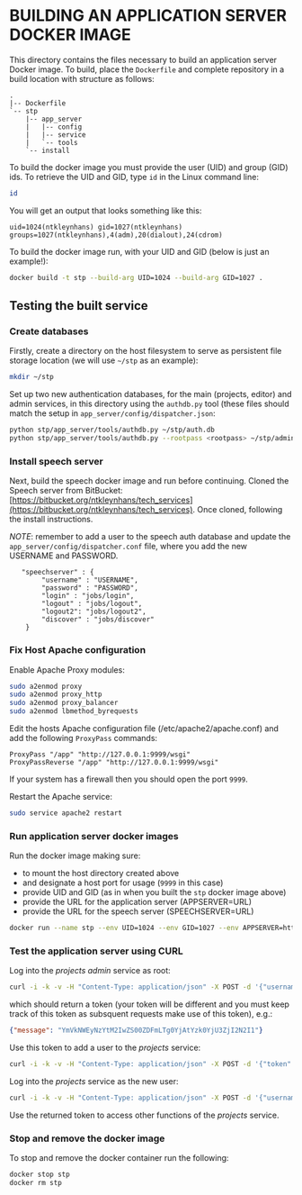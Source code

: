 BUILDING AN APPLICATION SERVER DOCKER IMAGE
===========================================

This directory contains the files necessary to build an application server Docker image. To build, place the `Dockerfile` and complete repository in a build location with structure as follows:

```
.
|-- Dockerfile
`-- stp
    |-- app_server
    |   |-- config
    |   |-- service
    |   `-- tools
    `-- install
```

To build the docker image you must provide the user (UID) and group (GID) ids. To retrieve the UID and GID, type `id` in the Linux command line:
```bash
id
```
You will get an output that looks something like this:
```
uid=1024(ntkleynhans) gid=1027(ntkleynhans) groups=1027(ntkleynhans),4(adm),20(dialout),24(cdrom)
```

To build the docker image run, with your UID and GID (below is just an example!):

```bash
docker build -t stp --build-arg UID=1024 --build-arg GID=1027 .
```

Testing the built service
-------------------------

### Create databases

Firstly, create a directory on the host filesystem to serve as persistent file storage location (we will use `~/stp` as an example):

```bash
mkdir ~/stp
```

Set up two new authentication databases, for the main (projects, editor) and admin services, in this directory using the `authdb.py` tool (these files should match the setup in `app_server/config/dispatcher.json`:

```bash
python stp/app_server/tools/authdb.py ~/stp/auth.db
python stp/app_server/tools/authdb.py --rootpass <rootpass> ~/stp/admin.db
```

### Install speech server

Next, build the speech docker image and run before continuing.
Cloned the Speech server from BitBucket: [https://bitbucket.org/ntkleynhans/tech_services](https://bitbucket.org/ntkleynhans/tech_services).
Once cloned, following the install instructions.

*NOTE*: remember to add a user to the speech auth database and update the `app_server/config/dispatcher.conf` file, where you
add the new USERNAME and PASSWORD.

```
   "speechserver" : {
        "username" : "USERNAME",
        "password" : "PASSWORD",
        "login" : "jobs/login",
        "logout" : "jobs/logout",
        "logout2": "jobs/logout2",
        "discover" : "jobs/discover"
    }
```

[comment]: # (Open another terminal, edit the code if needed and then start simple speech server located in `~/stp/app_server/tools/`)

[comment]: # (``` $ ./simple_speech_server.py ```)

### Fix Host Apache configuration

Enable Apache Proxy modules:
```bash
sudo a2enmod proxy
sudo a2enmod proxy_http
sudo a2enmod proxy_balancer
sudo a2enmod lbmethod_byrequests
```

Edit the hosts Apache configuration file (/etc/apache2/apache.conf) and add the following `ProxyPass` commands:
```
ProxyPass "/app" "http://127.0.0.1:9999/wsgi"
ProxyPassReverse "/app" "http://127.0.0.1:9999/wsgi"
```

If your system has a firewall then you should open the port `9999`.

Restart the Apache service:
```bash
sudo service apache2 restart
```

[comment]: # ( ``` ProxyPass "/app" "http://127.0.0.1:9999/wsgi" ProxyPassReverse "/app" "http://127.0.0.1:9999/wsgi" ```)

### Run application server docker images

Run the docker image making sure:
 
  - to mount the host directory created above
  - and designate a host port for usage (`9999` in this case)
  - provide UID and GID (as in when you built the `stp` docker image above)
  - provide the URL for the application server (APPSERVER=URL)
  - provide the URL for the speech server (SPEECHSERVER=URL)

```bash
docker run --name stp --env UID=1024 --env GID=1027 --env APPSERVER=http://127.0.0.1/app --env SPEECHSERVER=http://127.0.0.1/speech --env SO_SNDTIMEO=600 -v /mnt/data2/home2/ntkleynhans/stp:/mnt/stp -d -p 9999:80 stp:latest
```

### Test the application server using CURL

Log into the _projects admin_ service as root:

```bash
curl -i -k -v -H "Content-Type: application/json" -X POST -d '{"username": "root", "password": <rootpass>, "role" : "admin"}' http://127.0.0.1/app/admin/login
```

which should return a token (your token will be different and you must keep track of this token as subsquent requests make use of this token), e.g.:

```json
{"message": "YmVkNWEyNzYtM2IwZS00ZDFmLTg0YjAtYzk0YjU3ZjI2N2I1"}
```

Use this token to add a user to the _projects_ service:

```bash
curl -i -k -v -H "Content-Type: application/json" -X POST -d '{"token": "YmVkNWEyNzYtM2IwZS00ZDFmLTg0YjAtYzk0YjU3ZjI2N2I1", "username": "neil", "password": "neil", "name": "neil", "surname": "kleynhans", "email": "neil@organisation.org", "role" : "project"}' http://127.0.0.1/app/admin/adduser
```

Log into the _projects_ service as the new user:

```bash
curl -i -k -v -H "Content-Type: application/json" -X POST -d '{"username": "neil", "password": "neil", "role" : "project"}' http://127.0.0.1/app/projects/login
```

Use the returned token to access other functions of the _projects_ service.

### Stop and remove the docker image

To stop and remove the docker container run the following:
```bash
docker stop stp
docker rm stp
```
